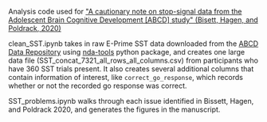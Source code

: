 Analysis code used for ["A cautionary note on stop-signal data from the Adolescent Brain Cognitive Development [ABCD] study" (Bisett, Hagen, and Poldrack, 2020)](https://www.biorxiv.org/content/10.1101/2020.05.08.084707v1)

clean_SST.ipynb takes in raw E-Prime SST data downloaded from the [ABCD Data Repository](https://nda.nih.gov/abcd) using [nda-tools](https://github.com/NDAR/nda-tools) python package, and creates one large data file (SST_concat_7321_all_rows_all_columns.csv) from participants who have 360 SST trials present. It also creates several additional columns that contain information of interest, like `correct_go_response`, which records whether or not the recorded go response was correct. 

SST_problems.ipynb walks through each issue identified in Bissett, Hagen, and Poldrack 2020, and generates the figures in the manuscript. 


